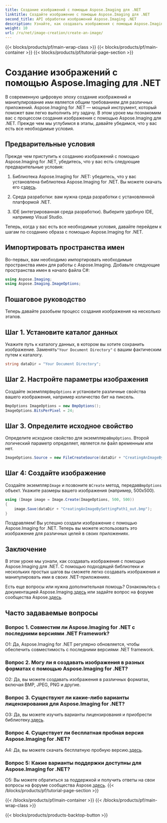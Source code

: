 ```yaml
---
title: Создание изображений с помощью Aspose.Imaging для .NET
linktitle: Создайте изображение с помощью Aspose.Imaging для .NET
second_title: API обработки изображений Aspose.Imaging .NET
description: Узнайте, как создавать изображения с помощью Aspose.Imaging for .NET, из этого подробного руководства.
weight: 10
url: /ru/net/image-creation/create-an-image/
---
```


{{< blocks/products/pf/main-wrap-class >}}
{{< blocks/products/pf/main-container >}}
{{< blocks/products/pf/tutorial-page-section >}}

# Создание изображений с помощью Aspose.Imaging для .NET

В современную цифровую эпоху создание изображений и манипулирование ими является общим требованием для различных приложений. Aspose.Imaging for .NET — мощный инструмент, который поможет вам легко выполнить эту задачу. В этом уроке мы познакомим вас с процессом создания изображения с помощью Aspose.Imaging для .NET. Прежде чем мы углубимся в этапы, давайте убедимся, что у вас есть все необходимые условия.

## Предварительные условия

Прежде чем приступить к созданию изображений с помощью Aspose.Imaging for .NET, убедитесь, что у вас есть следующие предварительные условия:

1. Библиотека Aspose.Imaging for .NET: убедитесь, что у вас установлена библиотека Aspose.Imaging for .NET. Вы можете скачать его с[здесь](https://releases.aspose.com/imaging/net/).

2. Среда разработки: вам нужна среда разработки с установленной платформой .NET.

3. IDE (интегрированная среда разработки). Выберите удобную IDE, например Visual Studio.

Теперь, когда у вас есть все необходимые условия, давайте перейдем к шагам по созданию образа с помощью Aspose.Imaging for .NET.

## Импортировать пространства имен

Во-первых, вам необходимо импортировать необходимые пространства имен для работы с Aspose.Imaging. Добавьте следующие пространства имен в начало файла C#:


```csharp
using Aspose.Imaging;
using Aspose.Imaging.ImageOptions;
```

## Пошаговое руководство

Теперь давайте разобьем процесс создания изображения на несколько этапов.

## Шаг 1. Установите каталог данных

 Укажите путь к каталогу данных, в котором вы хотите сохранить изображение. Заменять`"Your Document Directory"` с вашим фактическим путем к каталогу.

```csharp
string dataDir = "Your Document Directory";
```

## Шаг 2. Настройте параметры изображения

 Создайте экземпляр`BmpOptions` и установите различные свойства вашего изображения, например количество бит на пиксель.

```csharp
BmpOptions ImageOptions = new BmpOptions();
ImageOptions.BitsPerPixel = 24;
```

## Шаг 3. Определите исходное свойство

Определите исходное свойство для экземпляра`BmpOptions`. Второй логический параметр определяет, является ли файл временным или нет.

```csharp
ImageOptions.Source = new FileCreateSource(dataDir + "CreatingAnImageBySettingPath_out.bmp", false);
```

## Шаг 4: Создайте изображение

 Создайте экземпляр`Image` и позвоните в`Create` метод, передав`BmpOptions` объект. Укажите размеры вашего изображения (например, 500x500).

```csharp
using (Image image = Image.Create(ImageOptions, 500, 500))
{
    image.Save(dataDir + "CreatingAnImageBySettingPath1_out.bmp");
}
```

Поздравляем! Вы успешно создали изображение с помощью Aspose.Imaging for .NET. Теперь вы можете использовать это изображение для различных целей в своих приложениях.

## Заключение

В этом уроке мы узнали, как создавать изображения с помощью Aspose.Imaging для .NET. С помощью подходящей библиотеки и нескольких простых шагов вы сможете легко создавать изображения и манипулировать ими в своих .NET-приложениях.

 Есть еще вопросы или нужна дополнительная помощь? Ознакомьтесь с документацией Aspose.Imaging.[здесь](https://reference.aspose.com/imaging/net/) или задайте вопрос на форуме сообщества Aspose.[здесь](https://forum.aspose.com/).

## Часто задаваемые вопросы

### Вопрос 1. Совместим ли Aspose.Imaging for .NET с последними версиями .NET Framework?

О1: Да, Aspose.Imaging for .NET регулярно обновляется, чтобы обеспечить совместимость с последними версиями .NET framework.

### Вопрос 2. Могу ли я создавать изображения в разных форматах с помощью Aspose.Imaging for .NET?

О2: Да, вы можете создавать изображения в различных форматах, включая BMP, JPEG, PNG и другие.

### Вопрос 3. Существуют ли какие-либо варианты лицензирования для Aspose.Imaging for .NET?

 О3: Да, вы можете изучить варианты лицензирования и приобрести библиотеку.[здесь](https://purchase.aspose.com/buy).

### Вопрос 4. Существует ли бесплатная пробная версия Aspose.Imaging for .NET?

 A4: Да, вы можете скачать бесплатную пробную версию.[здесь](https://releases.aspose.com/imaging/net/).

### Вопрос 5: Какие варианты поддержки доступны для Aspose.Imaging for .NET?

 О5: Вы можете обратиться за поддержкой и получить ответы на свои вопросы на форуме сообщества Aspose.[здесь](https://forum.aspose.com/).
{{< /blocks/products/pf/tutorial-page-section >}}

{{< /blocks/products/pf/main-container >}}
{{< /blocks/products/pf/main-wrap-class >}}

{{< blocks/products/products-backtop-button >}}
